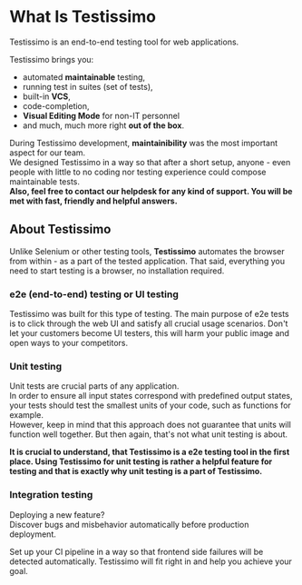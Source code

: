 # What Is Testissimo

Testissimo is an end-to-end testing tool for web applications.

Testissimo brings you:
- automated **maintainable** testing, 
- running test in suites (set of tests), 
- built-in **VCS**, 
- code-completion,
- **Visual Editing Mode** for non-IT personnel 
- and much, much more right **out of the box**.

During Testissimo development, **maintainibility** was the most important aspect for our team.
<br>We designed Testissimo in a way so that after a short setup, anyone - even people with little to no coding nor testing experience could compose maintainable tests. 
<br>**Also, feel free to contact our helpdesk for any kind of support. You will be met with fast, friendly and helpful answers.**

## About Testissimo
Unlike Selenium or other testing tools, **Testissimo** automates the browser from within - as a part of the tested application. That said, everything you need to start testing is a browser, no installation required. 

### e2e (end-to-end) testing or UI testing
Testissimo was built for this type of testing. The main purpose of e2e tests is to click through the web UI and satisfy all crucial usage scenarios. Don't let your customers become UI testers, this will harm your public image and open ways to your competitors.

### Unit testing
Unit tests are crucial parts of any application. 
<br>In order to ensure all input states correspond with predefined output states, your tests should test the smallest units of your code, such as functions for example. 
<br>However, keep in mind that this approach does not guarantee that units will function well together. But then again, that's not what unit testing is about. 

**It is crucial to understand, that Testissimo is a e2e testing tool in the first place. Using Testissimo for unit testing is rather a helpful feature for testing and that is exactly why unit testing is a part of Testissimo.**

### Integration testing
Deploying a new feature?
<br>Discover bugs and misbehavior automatically before production deployment.

Set up your CI pipeline in a way so that frontend side failures will be detected automatically. Testissimo will fit right in and help you achieve your goal. 
